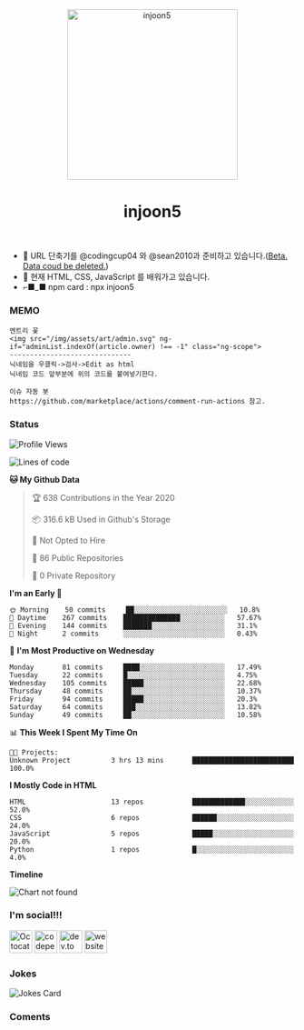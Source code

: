 <div align="center">
	<img width="300" height="300" src="https://avatars2.githubusercontent.com/u/52849281?s=1000&v=4 " alt="injoon5">
	<br>
	<p>
		<p>
			<sup>
				<h1 href="https://github.com/injoon5">injoon5</h1>
			</sup>
		</p>
		<br>
	</p>
</div>

- 🔭 URL  단축기를 @codingcup04 와 
     @sean2010과 준비하고 있습니다.(<a href="https://oijlink.glitch.me" target="_blank">Beta. Data coud be deleted.</a>) <br>
- 🌱 현재 HTML, CSS, JavaScript 를 배워가고 있습니다.
- ⌐■_■ npm card : npx injoon5

### MEMO

```text
엔트리 꽃
<img src="/img/assets/art/admin.svg" ng-if="adminList.indexOf(article.owner) !== -1" class="ng-scope">
------------------------------
닉네임을 우클릭->검사->Edit as html
닉네임 코드 앞부분에 위의 코드를 붙여넣기한다.

이슈 자동 봇
https://github.com/marketplace/actions/comment-run-actions 참고.
```
### Status
<!--START_SECTION:waka-->
![Profile Views](http://img.shields.io/badge/Profile%20Views-224-blue)

![Lines of code](https://img.shields.io/badge/From%20Hello%20World%20I%27ve%20Written-1.9%20million%20lines%20of%20code-blue)

**🐱 My Github Data** 

> 🏆 638 Contributions in the Year 2020
 > 
> 📦 316.6 kB Used in Github's Storage 
 > 
> 🚫 Not Opted to Hire
 > 
> 📜 86 Public Repositories
 > 
> 🔑 0 Private Repository 
 > 
**I'm an Early 🐤** 

```text
🌞 Morning    50 commits     ██░░░░░░░░░░░░░░░░░░░░░░░   10.8% 
🌆 Daytime    267 commits    ██████████████░░░░░░░░░░░   57.67% 
🌃 Evening    144 commits    ███████░░░░░░░░░░░░░░░░░░   31.1% 
🌙 Night      2 commits      ░░░░░░░░░░░░░░░░░░░░░░░░░   0.43%

```
📅 **I'm Most Productive on Wednesday** 

```text
Monday       81 commits     ████░░░░░░░░░░░░░░░░░░░░░   17.49% 
Tuesday      22 commits     █░░░░░░░░░░░░░░░░░░░░░░░░   4.75% 
Wednesday    105 commits    █████░░░░░░░░░░░░░░░░░░░░   22.68% 
Thursday     48 commits     ██░░░░░░░░░░░░░░░░░░░░░░░   10.37% 
Friday       94 commits     █████░░░░░░░░░░░░░░░░░░░░   20.3% 
Saturday     64 commits     ███░░░░░░░░░░░░░░░░░░░░░░   13.82% 
Sunday       49 commits     ██░░░░░░░░░░░░░░░░░░░░░░░   10.58%

```


📊 **This Week I Spent My Time On** 

```text
🐱‍💻 Projects: 
Unknown Project          3 hrs 13 mins       █████████████████████████   100.0%

```

**I Mostly Code in HTML** 

```text
HTML                     13 repos            █████████████░░░░░░░░░░░░   52.0% 
CSS                      6 repos             ██████░░░░░░░░░░░░░░░░░░░   24.0% 
JavaScript               5 repos             █████░░░░░░░░░░░░░░░░░░░░   20.0% 
Python                   1 repos             █░░░░░░░░░░░░░░░░░░░░░░░░   4.0%

```


**Timeline**

![Chart not found](https://github.com/injoon5/injoon5/blob/master/charts/bar_graph.png) 


<!--END_SECTION:waka-->


### I'm social!!!

[<img src='https://github.githubassets.com/images/icons/emoji/octocat.png' alt='Octocat' height='40'>](https://github.com/injoon5)  [<img src='https://cdn.jsdelivr.net/npm/simple-icons@3.0.1/icons/codepen.svg' alt='codepen' height='40'>](https://codepen.io/injoon5)  [<img src='https://cdn.jsdelivr.net/npm/simple-icons@3.0.1/icons/dev-dot-to.svg' alt='dev.to' height='40'>](https://dev.to/injoon5)  [<img src='https://cdn.jsdelivr.net/npm/simple-icons@3.0.1/icons/icloud.svg' alt='website' height='40'>](http://injoon5.ga) <br>


### Jokes
![Jokes Card](https://readme-jokes.vercel.app/api)

### Coments

<div>
<script src="https://utteranc.es/client.js"
        repo="injoon5/Injoon5"
        issue-term="url"
        label="💬"
        theme="github-light"
        crossorigin="anonymous"
        async>
</script>
</div>




 

